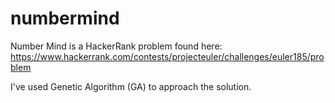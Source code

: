 # numbermind
Number Mind is a HackerRank problem found here: https://www.hackerrank.com/contests/projecteuler/challenges/euler185/problem

I've used Genetic Algorithm (GA) to approach the solution.
